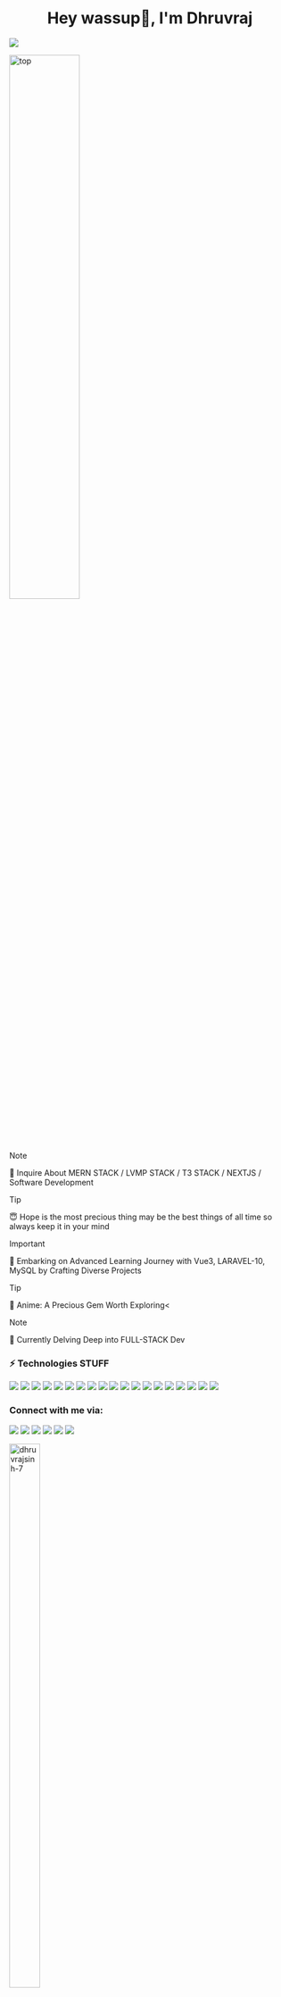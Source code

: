<h1 align="center">Hey wassup👋, I'm Dhruvraj</h1>

<div class='flex'>
  <p align="left'>
    <a href="https://github.com/DenverCoder1/readme-typing-svg"><img src="https://readme-typing-svg.herokuapp.com?size=24&color=6353FF&center=true&vCenter=true&width=520&lines=Full+Stack+Web+Developer;Learning+Untill+I+Achieve+MyDream;A+Technophile+and+A+Computer+Geek;Always+Learning+New+Things"></a>
  </p>

  <img height="50%"  src="https://user-images.githubusercontent.com/74038190/225813708-98b745f2-7d22-48cf-9150-083f1b00d6c9.gif" alt="top" />
</div>

> [!NOTE]
> 📩  Inquire About MERN STACK / LVMP STACK / T3 STACK / NEXTJS / Software Development

> [!TIP]
> 😇 Hope is the most precious thing may be the best things of all time so always keep it in your mind

> [!IMPORTANT]
> 🌱 Embarking on Advanced Learning Journey with Vue3, LARAVEL-10, MySQL by Crafting Diverse Projects 

> [!TIP]
> 🫡 Anime: A Precious Gem Worth Exploring<

> [!NOTE]
> 🔭 Currently Delving Deep into FULL-STACK Dev


<h3 align="left">⚡ Technologies STUFF</h3>

<p align="left">
  <a href="https://www.cplus.com"><img src="https://img.shields.io/badge/c++-%2300599C.svg?style=for-the-badge&logo=c%2B%2B&logoColor=white"></a>
  <a href="https://www.javascript.com/"><img src="https://img.shields.io/badge/javascript-%23323330.svg?style=for-the-badge&logo=javascript&logoColor=%23F7DF1E"></a>
  <a href="https://www.typescriptlang.org/"><img src="https://img.shields.io/badge/typescript-%23007ACC.svg?style=for-the-badge&logo=typescript&logoColor=white"></a>
  <a href="https://nodejs.org/en/"><img src="https://img.shields.io/badge/node.js-6DA55F?style=for-the-badge&logo=node.js&logoColor=white"></a>
  <a href="https://expressjs.com"><img src="https://img.shields.io/badge/express.js-%23404d59.svg?style=for-the-badge&logo=express&logoColor=%2361DAFB"></a>
  <a href="https://laravel.com/docs/10.x/readme"><img src="https://img.shields.io/badge/laravel-%23FF2D20.svg?style=for-the-badge&logo=laravel&logoColor=white"></a>
  <a href="https://vuejs.org/"><img src="https://img.shields.io/badge/vuejs-%2335495e.svg?style=for-the-badge&logo=vuedotjs&logoColor=%234FC08D"></a>
  <a href="https://reactjs.org/"><img src="https://img.shields.io/badge/react-%2320232a.svg?style=for-the-badge&logo=react&logoColor=%2361DAFB"></a>
  <a href="https://redux.js.org/"><img src="https://img.shields.io/badge/redux-%23593d88.svg?style=for-the-badge&logo=redux&logoColor=white"></a>
  <a href="https://mui.com/"><img src="https://img.shields.io/badge/MUI-%230081CB.svg?style=for-the-badge&logo=mui&logoColor=white"></a>
  <a href="https://www.figma.com/"><img src="https://img.shields.io/badge/figma-%23F24E1E.svg?style=for-the-badge&logo=figma&logoColor=white"></a>
  <a href="https://nextjs.org"><img src="https://img.shields.io/badge/Next-black?style=for-the-badge&logo=next.js&logoColor=white"></a>
  <a href="https://www.mongodb.com/"><img src="https://img.shields.io/badge/MongoDB-%234ea94b.svg?style=for-the-badge&logo=mongodb&logoColor=white"></a>
  <a href="https://getbootstrap.com/"><img src="https://img.shields.io/badge/bootstrap-%23563D7C.svg?style=for-the-badge&logo=bootstrap&logoColor=white"></a>
  <a href="https://getbootstrap.com/"><img src="https://img.shields.io/badge/SASS-hotpink.svg?style=for-the-badge&logo=SASS&logoColor=white"></a>
  <a href="https://git-scm.com/"><img src="https://img.shields.io/badge/git-%23F05033.svg?style=for-the-badge&logo=git&logoColor=white"></a>
  <a href="https://www.mysql.com/"><img src="https://img.shields.io/badge/mysql-%2300f.svg?style=for-the-badge&logo=mysql&logoColor=white"></a>
  <a href="https://supabase.com/"><img src="https://img.shields.io/badge/Supabase-3ECF8E?style=for-the-badge&logo=supabase&logoColor=white"></a>
  <a href="https://www.postman.com/"><img src="https://img.shields.io/badge/Postman-FF6C37?style=for-the-badge&logo=postman&logoColor=white"></a>
</p>

<h3 align="left">Connect with me via:</h3>

<p align="left"> 
  <a target="_blank" href="mailto:dhruvsss007@gmail.com"><img src="https://img.shields.io/badge/-Gmail-D14836?style=for-the-badge&logo=Gmail&logoColor=white"></a>
  <a target="_blank" href="https://www.linkedin.com/in/dhruvrajsinh-gohil-a14764205"><img src="https://img.shields.io/badge/-LinkedIn-0077b5?style=for-the-badge&logo=LinkedIn&logoColor=white"></a>
  <a target="_blank" href="https://twitter.com/GohilDh34395600"><img src="https://img.shields.io/badge/-Twitter-1DA1F2?style=for-the-badge&logo=Twitter&logoColor=white"></a>
  <a target="_blank" href="https://leetcode.com/Dhruvraj_05/"><img src="https://img.shields.io/badge/Leetcode-1DA1F2?style=for-the-badge&logo=Leetcode&logoColor=black"></a>
  <a target="_blank" href="https://medium.com/@dhruvsss007"><img src="https://img.shields.io/badge/Medium-12100E?style=for-the-badge&logo=medium&logoColor=white"></a>
  <a href="https://github.com/"><img src="https://img.shields.io/badge/github-%23121011.svg?style=for-the-badge&logo=github&logoColor=white"></a>
</p>

<div class="flex">
  <img width='33%' height='50%' src="https://github-readme-stats.vercel.app/api/top-langs?username=dhruvrajsinh-7&theme=dark&show_icons=true&locale=en&layout=compact" alt="dhruvrajsinh-7">
</div>

  <img width='33%' height='50%' src="https://github-readme-streak-stats.herokuapp.com/?user=dhruvrajsinh-7&theme=dark&background=0d1117&date_format=M%20j%5B%2C%20Y%5D" alt="adam-pw">
  <img width='33%' height='50%' src="https://github-readme-stats.vercel.app/api?username=dhruvrajsinh-7&show_icons=true&theme=dark">




